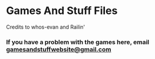 # Games And Stuff Files
Credits to whos-evan and Railin'

### If you have a problem with the games here, email gamesandstuffwebsite@gmail.com